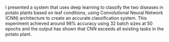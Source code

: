 I presented a system that uses deep learning to classify the two diseases in potato plants based on leaf
conditions, using Convolutional Neural Network (CNN) architecture to create an accurate classification
system. This experiment achieved around 98% accuracy using 32 batch sizes at 50 epochs and the
output has shown that CNN exceeds all existing tasks in the potato plant.
